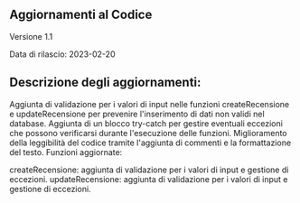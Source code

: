 ## Aggiornamenti al Codice

Versione 1.1

Data di rilascio: 2023-02-20

## Descrizione degli aggiornamenti:

Aggiunta di validazione per i valori di input nelle funzioni createRecensione e updateRecensione per prevenire l'inserimento di dati non validi nel database.
Aggiunta di un blocco try-catch per gestire eventuali eccezioni che possono verificarsi durante l'esecuzione delle funzioni.
Miglioramento della leggibilità del codice tramite l'aggiunta di commenti e la formattazione del testo.
Funzioni aggiornate:

createRecensione: aggiunta di validazione per i valori di input e gestione di eccezioni.
updateRecensione: aggiunta di validazione per i valori di input e gestione di eccezioni.